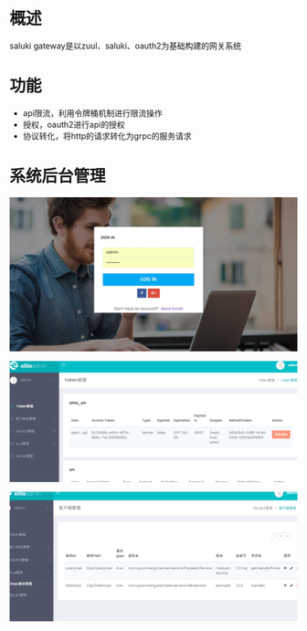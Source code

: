 # 概述

 saluki gateway是以zuul、saluki、oauth2为基础构建的网关系统

# 功能

* api限流，利用令牌桶机制进行限流操作
* 授权，oauth2进行api的授权
* 协议转化，将http的请求转化为grpc的服务请求

# 系统后台管理
![login](./imgs/login.jpeg)

![token](./imgs/token.jpeg)

![token](./imgs/route.jpeg)